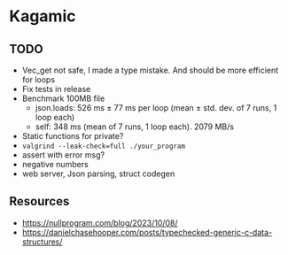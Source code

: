 # Kagamic

## TODO

- Vec_get not safe, I made a type mistake. And should be more efficient for loops
- Fix tests in release
- Benchmark 100MB file
  - json.loads: 526 ms ± 77 ms per loop (mean ± std. dev. of 7 runs, 1 loop each)
  - self: 348 ms (mean of 7 runs, 1 loop each). 2079 MB/s
- Static functions for private?
- `valgrind --leak-check=full ./your_program`
- assert with error msg?
- negative numbers
- web server, Json parsing, struct codegen

## Resources

- https://nullprogram.com/blog/2023/10/08/
- https://danielchasehooper.com/posts/typechecked-generic-c-data-structures/
